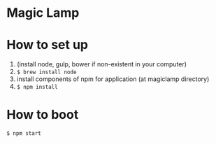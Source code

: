 Magic Lamp
=======================

# How to set up
1. (install node, gulp, bower if non-existent in your computer)
 1. `$ brew install node`
2. install components of npm for application (at magiclamp directory)
 1. `$ npm install`

# How to boot
`$ npm start`

